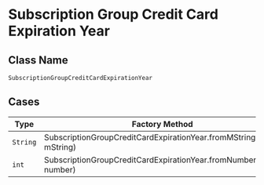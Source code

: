 
# Subscription Group Credit Card Expiration Year

## Class Name

`SubscriptionGroupCreditCardExpirationYear`

## Cases

| Type | Factory Method |
|  --- | --- |
| `String` | SubscriptionGroupCreditCardExpirationYear.fromMString(String mString) |
| `int` | SubscriptionGroupCreditCardExpirationYear.fromNumber(int number) |

